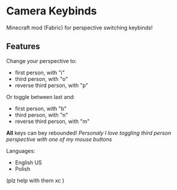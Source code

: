# Camera Keybinds
Minecraft mod (Fabric) for perspective switching keybinds!

## Features
Change your perspective to:
-  first person, with "i"
-  third person, with "o"
-  reverse third person, with "p"

Or toggle between last and:
-  first person, with "b"
-  third person, with "n"
-  reverse third person, with "m"

**All** keys can bey rebounded!
*Personaly I love toggling third person perspective with one of my mouse buttons*

Languages:
- English US
- Polish

(plz help with them xc )